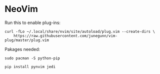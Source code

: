 # NeoVim

Run this to enable plug-ins:
```
curl -fLo ~/.local/share/nvim/site/autoload/plug.vim --create-dirs \
    https://raw.githubusercontent.com/junegunn/vim-plug/master/plug.vim
```

Pakages needed:
```
sudo pacman -S python-pip

pip install pynvim jedi
```
